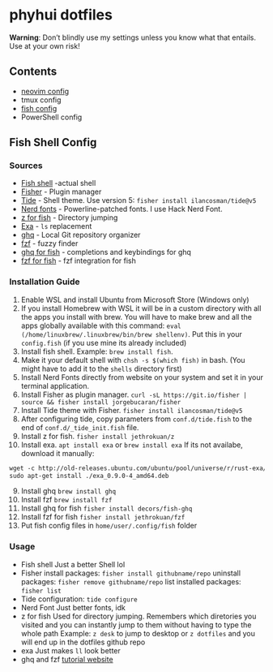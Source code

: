 # phyhui dotfiles

**Warning**: Don’t blindly use my settings unless you know what that entails. Use at your own risk!

## Contents

- [neovim config]()
- tmux config
- [fish config](#fish-shell-config)
- PowerShell config

## Fish Shell Config
### Sources
- [Fish shell](https://fishshell.com/) -actual shell
- [Fisher](https://github.com/jorgebucaran/fisher) - Plugin manager
- [Tide](https://github.com/IlanCosman/tide) - Shell theme. Use version 5: `fisher install ilancosman/tide@v5`
- [Nerd fonts](https://github.com/ryanoasis/nerd-fonts) - Powerline-patched fonts. I use Hack Nerd Font.
- [z for fish](https://github.com/jethrokuan/z) - Directory jumping
- [Exa](https://the.exa.website/) - `ls` replacement
- [ghq](https://github.com/x-motemen/ghq) - Local Git repository organizer
- [fzf](https://github.com/junegunn/fzf) - fuzzy finder
- [ghq for fish](https://github.com/decors/fish-ghq) -  completions and keybindings for ghq
- [fzf for fish](https://github.com/jethrokuan/fzf) - fzf integration for fish

### Installation Guide
1. Enable WSL and install Ubuntu from Microsoft Store (Windows only)
2. If you install Homebrew with WSL it will be in a custom directory with all the apps you install with brew.
You will have to make brew and all the apps globally available with this command: `eval (/home/linuxbrew/.linuxbrew/bin/brew shellenv)`. Put this in your `config.fish` (if you use mine its already included)
3. Install fish shell. Example: `brew install fish`.
4. Make it your default shell with `chsh -s $(which fish)` in bash. (You might have to add it to the `shells` directory first)
5. Install Nerd Fonts directly from website on your system and set it in your terminal application.
6. Install Fisher as plugin manager. `curl -sL https://git.io/fisher | source && fisher install jorgebucaran/fisher`
7. Install Tide theme with Fisher. `fisher install ilancosman/tide@v5`
8. After configuring tide, copy parameters from `conf.d/tide.fish` to the end of `conf.d/_tide_init.fish` file.
9. Install z for fish. `fisher install jethrokuan/z`
10. Install exa.
`apt install exa` or `brew install exa`
If its not availabe, download it manually:
```md
wget -c http://old-releases.ubuntu.com/ubuntu/pool/universe/r/rust-exa/exa_0.9.0-4_amd64.deb
sudo apt-get install ./exa_0.9.0-4_amd64.deb
```
9. Install ghq  `brew install ghq`
10. Install fzf `brew install fzf`
11. Install ghq for fish `fisher install decors/fish-ghq`
12. Install fzf for fish `fisher install jethrokuan/fzf`
13. Put fish config files in `home/user/.config/fish` folder

### Usage
- Fish shell
Just a better Shell lol
- Fisher
install packages: `fisher install githubname/repo`
uninstall packages: `fisher remove githubname/repo`
list installed packages: `fisher list`
- Tide
configuration: `tide configure`
- Nerd Font
Just better fonts, idk
- z for fish
Used for directory jumping.
Remembers which diretories you visited and you can instantly jump to them without having to type the whole path
Example: `z desk` to jump to desktop or `z dotfiles` and you will end up in the dotfiles github repo
- exa
Just makes `ll` look better
- ghq and fzf
[tutorial website](https://fotoallerlei.com/blog/post/2019/ghq/post/)
